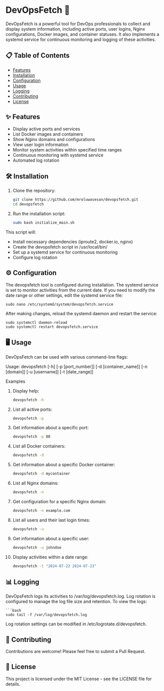 # DevOpsFetch 🚀

DevOpsFetch is a powerful tool for DevOps professionals to collect and display system information, including active ports, user logins, Nginx configurations, Docker images, and container statuses. It also implements a systemd service for continuous monitoring and logging of these activities.

## 📋 Table of Contents

- [Features](#Features)
- [Installation](#installation)
- [Configuration](#configuration)
- [Usage](#usage)
- [Logging](#logging)
- [Contributing](#contributing)
- [License](#license)

## ✨ Features

- Display active ports and services
- List Docker images and containers
- Show Nginx domains and configurations
- View user login information
- Monitor system activities within specified time ranges
- Continuous monitoring with systemd service
- Automated log rotation

## 🛠 Installation

1. Clone the repository:
    ```bash
   git clone https://github.com/mroluwasesan/devopsfetch.git
   cd devopsfetch
2. Run the installation script:
    ```bash
   sudo bash initialize_main.sh

This script will:

- Install necessary dependencies (iproute2, docker.io, nginx)
- Create the devopsfetch script in /usr/local/bin/
- Set up a systemd service for continuous monitoring
- Configure log rotation

## ⚙️ Configuration
The devopsfetch tool is configured during installation. The systemd service is set to monitor activities from the current date. If you need to modify the date range or other settings, edit the systemd service file:

    
    sudo nano /etc/systemd/system/devopsfetch.service
   
After making changes, reload the systemd daemon and restart the service:

    
    sudo systemctl daemon-reload
    sudo systemctl restart devopsfetch.service

## 🖥 Usage

DevOpsFetch can be used with various command-line flags:

Usage: devopsfetch [-h] [-p [port_number]] [-d [container_name]] [-n [domain]] [-u [username]] [-t [date_range]]

Examples
1. Display help:

    ```bash
    devopsfetch -h

2. List all active ports:

    ```bash
    devopsfetch -p

3. Get information about a specific port:

    ```bash
    devopsfetch -p 80

4. List all Docker containers:

    ```bash
    devopsfetch -d


5. Get information about a specific Docker container:

    ```bash
    devopsfetch -d mycontainer

6. List all Nginx domains:

    ```bash
    devopsfetch -n

7. Get configuration for a specific Nginx domain:

    ```bash
    devopsfetch -n example.com

8. List all users and their last login times:

    ```bash
    devopsfetch -u

9. Get information about a specific user:

    ```bash
    devopsfetch -u johndoe

10. Display activities within a date range:

    ```bash
    devopsfetch -t "2024-07-22 2024-07-23"

## 📊 Logging
DevOpsFetch logs its activities to /var/log/devopsfetch.log. Log rotation is configured to manage the log file size and retention.
To view the logs:

    ```bash
    sudo tail -f /var/log/devopsfetch.log

Log rotation settings can be modified in /etc/logrotate.d/devopsfetch.
## 🤝 Contributing
Contributions are welcome! Please feel free to submit a Pull Request.

## 📄 License
This project is licensed under the MIT License - see the LICENSE file for details.